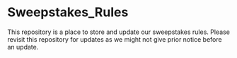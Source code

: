 # Sweepstakes_Rules
This repository is a place to store and update our sweepstakes rules.
Please revisit this repository for updates as we might not give prior notice before an update.
